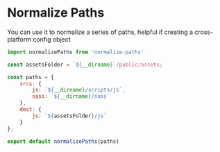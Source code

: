 # Normalize Paths #

You can use it to normalize a series of paths, helpful if creating a cross-platform config object

```javascript
import normalizePaths from 'normalize-paths'

const assetsFolder = `${__dirname}`/public/assets;

const paths = {
    srcs: {
        js: `${__dirname}/scripts/js`,
        sass: `${__dirname}/sass`
    },
    dest: {
        js: `${assetsFolder}/js`
    }
};

export default normalizePaths(paths)
```

